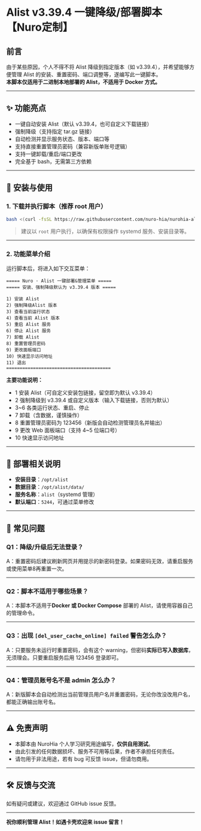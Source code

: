# Alist v3.39.4 一键降级/部署脚本【Nuro定制】

## 前言

由于某些原因，个人不得不将 Alist 降级到指定版本（如 v3.39.4），并希望能够方便管理 Alist 的安装、重置密码、端口调整等，遂编写此一键脚本。  
**本脚本仅适用于二进制本地部署的 Alist，不适用于 Docker 方式。**

---

## ✨ 功能亮点

- 一键自动安装 Alist（默认 v3.39.4，也可自定义下载链接）
- 强制降级（支持指定 tar.gz 链接）
- 自动检测并显示服务状态、版本、端口等
- 支持直接重置管理员密码（兼容新版单账号逻辑）
- 支持一键卸载/重启/端口更改
- 完全基于 bash，无需第三方依赖

---

## 🚀 安装与使用

### 1. 下载并执行脚本（推荐 root 用户）

```bash
bash <(curl -fsSL https://raw.githubusercontent.com/nuro-hia/nurohia-alist/main/install.sh)
```

> 建议以 `root` 用户执行，以确保有权限操作 systemd 服务、安装目录等。

---

### 2. 功能菜单介绍

运行脚本后，将进入如下交互菜单：

```
===== Nuro · Alist 一键部署&管理菜单 =====
===== 安装、强制降级默认为 v3.39.4 版本 =====

1) 安装 Alist
2) 强制降级Alist 版本
3) 查看当前运行状态
4) 查看当前 Alist 版本
5) 重启 Alist 服务
6) 停止 Alist 服务
7) 卸载 Alist
8) 重置管理员密码
9) 更改面板端口
10) 快速显示访问地址
11) 退出
=======================================
```

**主要功能说明：**

- 1 安装 Alist（可自定义安装包链接，留空即为默认 v3.39.4）
- 2 强制降级到 v3.39.4 或自定义版本（输入下载链接，否则为默认）
- 3~6 各类运行状态、重启、停止
- 7 卸载（含数据，谨慎操作）
- 8 重置管理员密码为 123456（新版会自动检测管理员名并输出）
- 9 更改 Web 面板端口（支持 4~5 位端口号）
- 10 快速显示访问地址

---

## 📁 部署相关说明

- **安装目录**：`/opt/alist`
- **数据目录**：`/opt/alist/data/`
- **服务名称**：`alist`（systemd 管理）
- **默认端口**：`5244`，可通过菜单修改

---

## 📝 常见问题

### Q1：降级/升级后无法登录？

A：重置密码后建议刷新网页并用提示的新密码登录。如果密码无效，请重启服务或使用菜单8再重置一次。

---

### Q2：脚本不适用于哪些场景？

A：本脚本不适用于**Docker 或 Docker Compose** 部署的 Alist，请使用容器自己的管理命令。

---

### Q3：出现 `[del_user_cache_online] failed` 警告怎么办？

A：只要服务未运行时重置密码，会有这个 warning，但密码**实际已写入数据库**，无须理会。只要重启服务后用 123456 登录即可。

---

### Q4：管理员账号名不是 admin 怎么办？

A：新版脚本会自动检测出当前管理员用户名并重置密码，无论你改没改用户名，都能正确输出账号名。

---

## ⚠️ 免责声明

- 本脚本由 NuroHia 个人学习研究用途编写，**仅供自用测试**。
- 由此引发的任何数据损坏、服务不可用等后果，作者不承担任何责任。
- 请勿用于非法用途，若有 bug 可反馈 issue，但请勿商用。

---

## 🛠️ 反馈与交流

如有疑问或建议，欢迎通过 GitHub issue 反馈。

---

**祝你顺利管理 Alist！如遇卡壳欢迎来 issue 留言！**
